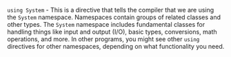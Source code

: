 `using System` - This is a directive that tells the compiler that we are using the `System` namespace. Namespaces contain groups of related classes and other types. The `System` namespace includes fundamental classes for handling things like input and output (I/O), basic types, conversions, math operations, and more. In other programs, you might see other `using` directives for other namespaces, depending on what functionality you need.